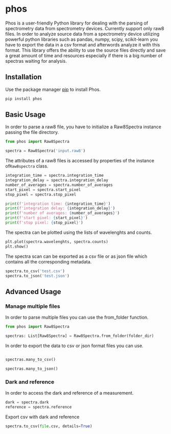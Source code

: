 # phos

Phos is a user-friendly Python library for dealing with the parsing of spectrometry data from spectrometry devices.
Currently support only raw8 files.
In order to analyze source data from a spectrometry device
utilizing powerful python libraries such as pandas, numpy, scipy, scikit-learn
you have to export the data in a csv format and afterwords analyze it with this format.
This library offers the ability to use the source files directly
and save a great amount of time and resources
especially if there is a big number of spectras waiting for analysis.

## Installation
Use the package manager [pip](https://pip.pypa.io/en/stable/) to install Phos.

```bash
pip install phos
```

## Basic Usage

In order to parse a raw8 file, you have to initialize a Raw8Spectra instance
passing the file directory.

```python
from phos import Raw8Spectra

spectra = Raw8Spectra('input.raw8')
```

The attributes of a raw8 files is accessed by properties of the instance of`Raw8spectra` class.

```python
integration_time = spectra.integration_time
integration_delay = spectra.integration_delay
number_of_averages = spectra.number_of_averages
start_pixel = spectra.start_pixel
stop_pixel = spectra.stop_pixel

print(f'integration time: {integration_time}')
print(f'integration delay: {integration_delay}')
print(f'number of averages: {number_of_averages}')
print(f'start pixel: {start_pixel}')
print(f'stop pixel: {stop_pixel}')
```

The spectra can be plotted using the lists of wavelenghts and counts.

```python
plt.plot(spectra.wavelenghts, spectra.counts)
plt.show()
```

The spectra scan can be exported as a csv file or as json file which contains all the corresponding metadata.

```python
spectra.to_csv('test.csv')
spectra.to_json('test.json')
```

## Advanced Usage
### Manage multiple files

In order to parse multiple files you can use the from_folder function.

```python
from phos import Raw8Spectra

spectras: List[Raw8Spectra] = Raw8Spectra.from_folder(folder_dir)
```

In order to export the data to csv or json format files you can use.

```python

spectras.many_to_csv()

spectras.many_to_json()

```

### Dark and reference

In order to access the dark and reference of a measurement.

```python
dark = spectra.dark
reference = spectra.reference

```

Export csv with dark and reference

```python
spectra.to_csv(file.csv, details=True)
```
